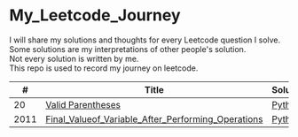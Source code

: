 # My_Leetcode_Journey
I will share my solutions and thoughts for every Leetcode question I solve.   
Some solutions are my interpretations of other people's solution.  
Not every solution is written by me.  
This repo is used to record my journey on leetcode.

| # | Title | Solution | Difficulty |
|---| ----- | -------- | ---------- |
|20|[Valid Parentheses](https://leetcode.com/problems/valid-parentheses/description/)|[Python](./Algorithms/Python/Final_Valueof_Variable_After_Performing_Operations/)|Easy|
|2011|[Final_Valueof_Variable_After_Performing_Operations](https://leetcode.com/problems/valid-parentheses/description/)|[Python](./Algorithms/Python/Final_Valueof_Variable_After_Performing_Operations/)|Easy|
